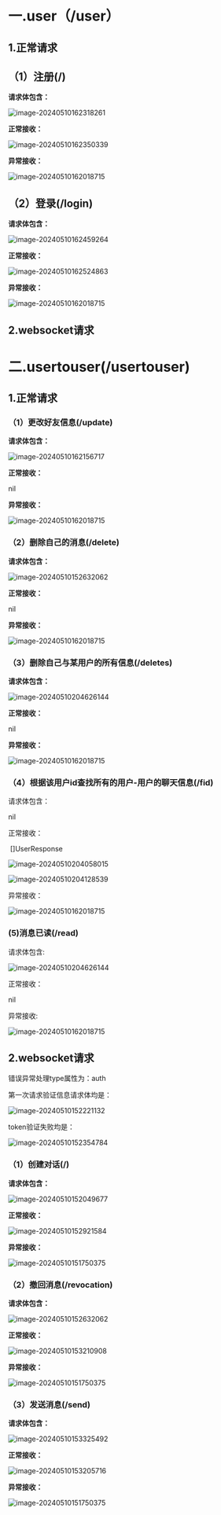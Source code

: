 # 一.user（/user）

## 1.正常请求

## （1）注册(/)

**请求体包含：**

![image-20240510162318261](C:\Users\t't\AppData\Roaming\Typora\typora-user-images\image-20240510162318261.png)

**正常接收：**

![image-20240510162350339](C:\Users\t't\AppData\Roaming\Typora\typora-user-images\image-20240510162350339.png)

**异常接收：**

![image-20240510162018715](C:\Users\t't\AppData\Roaming\Typora\typora-user-images\image-20240510162018715.png)

## （2）登录(/login)

**请求体包含：**

![image-20240510162459264](C:\Users\t't\AppData\Roaming\Typora\typora-user-images\image-20240510162459264.png)

**正常接收：**

![image-20240510162524863](C:\Users\t't\AppData\Roaming\Typora\typora-user-images\image-20240510162524863.png)

**异常接收：**

![image-20240510162018715](C:\Users\t't\AppData\Roaming\Typora\typora-user-images\image-20240510162018715.png)

## 2.websocket请求



# 二.usertouser(/usertouser)

## 1.正常请求

### （1）更改好友信息(/update)

**请求体包含：**

![image-20240510162156717](C:\Users\t't\AppData\Roaming\Typora\typora-user-images\image-20240510162156717.png)

**正常接收：**

nil

**异常接收：**

![image-20240510162018715](C:\Users\t't\AppData\Roaming\Typora\typora-user-images\image-20240510162018715.png)

### （2）删除自己的消息(/delete)

**请求体包含：**

![image-20240510152632062](C:\Users\t't\AppData\Roaming\Typora\typora-user-images\image-20240510152632062.png)

**正常接收：**

nil

**异常接收：**

![image-20240510162018715](C:\Users\t't\AppData\Roaming\Typora\typora-user-images\image-20240510162018715.png)

### （3）删除自己与某用户的所有信息(/deletes)

**请求体包含：**

![image-20240510204626144](C:\Users\t't\AppData\Roaming\Typora\typora-user-images\image-20240510204626144.png)

**正常接收：**

nil

**异常接收：**

![image-20240510162018715](C:\Users\t't\AppData\Roaming\Typora\typora-user-images\image-20240510162018715.png)



### （4）根据该用户id查找所有的用户-用户的聊天信息(/fid)

请求体包含：

nil

正常接收：

​			[]UserResponse

![image-20240510204058015](C:\Users\t't\AppData\Roaming\Typora\typora-user-images\image-20240510204058015.png)

![image-20240510204128539](C:\Users\t't\AppData\Roaming\Typora\typora-user-images\image-20240510204128539.png)

异常接收：

![image-20240510162018715](C:\Users\t't\AppData\Roaming\Typora\typora-user-images\image-20240510162018715.png)

### (5)消息已读(/read)

请求体包含:

![image-20240510204626144](C:\Users\t't\AppData\Roaming\Typora\typora-user-images\image-20240510204626144.png)

正常接收：

nil

异常接收:

![image-20240510162018715](C:\Users\t't\AppData\Roaming\Typora\typora-user-images\image-20240510162018715.png)

## 2.websocket请求

错误异常处理type属性为：auth

第一次请求验证信息请求体均是：

![image-20240510152221132](C:\Users\t't\AppData\Roaming\Typora\typora-user-images\image-20240510152221132.png)

token验证失败均是：

![image-20240510152354784](C:\Users\t't\AppData\Roaming\Typora\typora-user-images\image-20240510152354784.png)

### （1）创建对话(/)

**请求体包含：**

![image-20240510152049677](C:\Users\t't\AppData\Roaming\Typora\typora-user-images\image-20240510152049677.png)

**正常接收：**

![image-20240510152921584](C:\Users\t't\AppData\Roaming\Typora\typora-user-images\image-20240510152921584.png)

**异常接收：**

![image-20240510151750375](C:\Users\t't\AppData\Roaming\Typora\typora-user-images\image-20240510151750375.png)

### （2）撤回消息(/revocation)

**请求体包含：**

![image-20240510152632062](C:\Users\t't\AppData\Roaming\Typora\typora-user-images\image-20240510152632062.png)

**正常接收：**

![image-20240510153210908](C:\Users\t't\AppData\Roaming\Typora\typora-user-images\image-20240510153210908.png)

**异常接收：**

![image-20240510151750375](C:\Users\t't\AppData\Roaming\Typora\typora-user-images\image-20240510151750375.png)

### （3）发送消息(/send)

**请求体包含：**

![image-20240510153325492](C:\Users\t't\AppData\Roaming\Typora\typora-user-images\image-20240510153325492.png)

**正常接收：**

![image-20240510153205716](C:\Users\t't\AppData\Roaming\Typora\typora-user-images\image-20240510153205716.png)

**异常接收：**

![image-20240510151750375](C:\Users\t't\AppData\Roaming\Typora\typora-user-images\image-20240510151750375.png)



